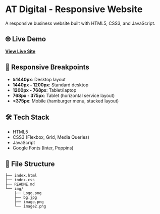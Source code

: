 # AT Digital - Responsive Website

A responsive business website built with HTML5, CSS3, and JavaScript.

## 🌐 Live Demo

**[View Live Site](https://lucent-salamander-c963eb.netlify.app/)**

## 📱 Responsive Breakpoints

- **≥1440px**: Desktop layout
- **1440px - 1200px**: Standard desktop  
- **1200px - 768px**: Tablet/laptop
- **768px - 375px**: Tablet (horizontal service layout)
- **<375px**: Mobile (hamburger menu, stacked layout)

## 🛠️ Tech Stack

- HTML5
- CSS3 (Flexbox, Grid, Media Queries)
- JavaScript
- Google Fonts (Inter, Poppins)

## 📁 File Structure

```
├── index.html
├── index.css  
├── README.md
└── img/
    ├── Logo.png
    ├── bg.jpg
    ├── image.png
    └── image2.png
```
